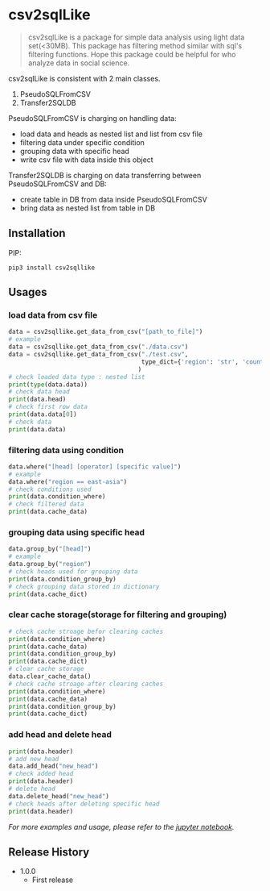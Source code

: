 <h1 id="2b6aba2c8ec2f8b0">csv2sqlLike</h1>
<blockquote>
<p>csv2sqlLike is a package for simple data analysis using light data set(&lt;30MB). This package has filtering method similar with sql's filtering functions. Hope this package could be helpful for who analyze data in social science.</p>
</blockquote>
<p>csv2sqlLike is consistent with 2 main classes. 
<ol>
    <li>PseudoSQLFromCSV</li>
    <li>Transfer2SQLDB</li>
</ol></p>

PseudoSQLFromCSV is charging on handling data: 
<ul>
    <li>load data and heads as nested list and list from csv file</li>
    <li>filtering data under specific condition</li>
    <li>grouping data with specific head</li>
    <li>write csv file with data inside this object</li>
</ul>

Transfer2SQLDB is charging on data transferring between PseudoSQLFromCSV and DB:
<ul>
    <li>create table in DB from data inside PseudoSQLFromCSV </li>
    <li>bring data as nested list from table in DB</li>
</ul>
<h2 id="installation">Installation</h2>
<p>PIP:</p>
<pre><code class="lang-sh">pip3 <span class="hljs-keyword">install</span> <span class="hljs-keyword">csv2sqllike</span></code></pre>
<h2 id="usage-example">Usages</h2>
<h3 id="0a57d88a6757fbe1">load data from csv file</h3>

```python
data = csv2sqllike.get_data_from_csv("[path_to_file]")
# example
data = csv2sqllike.get_data_from_csv("./data.csv")
data = csv2sqllike.get_data_from_csv("./test.csv", 
                                     type_dict={'region': 'str', 'country': 'str', 'name': 'str', 'sex': 'str', 'university': 'str', 'age': 'int'}
                                    )
# check loaded data type : nested list
print(type(data.data)) 
# check data head
print(data.head)
# check first row data
print(data.data[0])
# check data
print(data.data)
```

<h3 id="244ab9819aad2312">filtering data using condition</h3>

```python
data.where("[head] [operator] [specific value]")
# example
data.where("region == east-asia")
# check conditions used
print(data.condition_where) 
# check filtered data
print(data.cache_data)
```

<h3 id="e81a2ede417bc926">grouping data using specific head</h3>

```python
data.group_by("[head]")
# example
data.group_by("region")
# check heads used for grouping data
print(data.condition_group_by)
# check grouping data stored in dictionary
print(data.cache_dict)
```

<h3 id="6ad2c7f4e3a81f92">clear cache storage(storage for filtering and grouping)</h3>

```python
# check cache stroage befor clearing caches
print(data.condition_where)
print(data.cache_data)
print(data.condition_group_by)
print(data.cache_dict)
# clear cache storage
data.clear_cache_data()
# check cache stroage after clearing caches
print(data.condition_where)
print(data.cache_data)
print(data.condition_group_by)
print(data.cache_dict)
```

<h3 id="0ac49b5eb1831fe3">add head and delete head</h3>

```python
print(data.header)
# add new head
data.add_head("new_head")
# check added head
print(data.header)
# delete head
data.delete_head("new_head")
# check heads after deleting specific head
print(data.header)
```


<p><em>For more examples and usage, please refer to the <a href="https://github.com/hoosiki/csv2sqlLike/blob/master/samples/examples.ipynb">jupyter notebook</a>.</em></p>
<h2 id="release-history">Release History</h2>
<ul>
<li>1.0.0<ul>
<li>First release</li>
</ul>
</ul>
<!-- Markdown link & img dfn's -->

